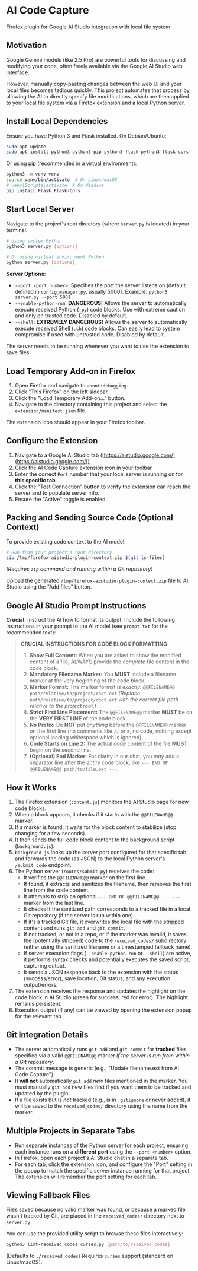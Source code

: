 # AI Code Capture

Firefox plugin for Google AI Studio integration with local file system

## Motivation

Google Gemini models (like 2.5 Pro) are powerful tools for discussing and modifying your code, often freely available via the Google AI Studio web interface.

However, manually copy-pasting changes between the web UI and your local files becomes tedious quickly. This project automates that process by allowing the AI to directly specify file modifications, which are then applied to your local file system via a Firefox extension and a local Python server.

## Install Local Dependencies

Ensure you have Python 3 and Flask installed. On Debian/Ubuntu:
```bash
sudo apt update
sudo apt install python3 python3-pip python3-flask python3-flask-cors
```
Or using pip (recommended in a virtual environment):
```bash
python3 -m venv venv
source venv/bin/activate  # On Linux/macOS
# venv\Scripts\activate  # On Windows
pip install Flask Flask-Cors
```

## Start Local Server

Navigate to the project's root directory (where `server.py` is located) in your terminal.

```bash
# Using system Python
python3 server.py [options]

# Or using virtual environment Python
python server.py [options]
```

**Server Options:**

*   `--port <port_number>`: Specifies the port the server listens on (default defined in `config_manager.py`, usually 5000). Example: `python3 server.py --port 5001`
*   `--enable-python-run`: **DANGEROUS!** Allows the server to automatically execute received Python (`.py`) code blocks. Use with extreme caution and only on trusted code. Disabled by default.
*   `--shell`: **EXTREMELY DANGEROUS!** Allows the server to automatically execute received Shell (`.sh`) code blocks. Can easily lead to system compromise if used with untrusted code. Disabled by default.

The server needs to be running whenever you want to use the extension to save files.

## Load Temporary Add-on in Firefox

1.  Open Firefox and navigate to `about:debugging`.
2.  Click "This Firefox" on the left sidebar.
3.  Click the "Load Temporary Add-on..." button.
4.  Navigate to the directory containing this project and select the `extension/manifest.json` file.

The extension icon should appear in your Firefox toolbar.

## Configure the Extension

1.  Navigate to a Google AI Studio tab ([https://aistudio.google.com/](https://aistudio.google.com/)).
2.  Click the AI Code Capture extension icon in your toolbar.
3.  Enter the correct `Port` number that your local server is running on for **this specific tab**.
4.  Click the "Test Connection" button to verify the extension can reach the server and to populate server info.
5.  Ensure the "Active" toggle is enabled.

## Packing and Sending Source Code (Optional Context)

To provide existing code context to the AI model:

```bash
# Run from your project's root directory
zip /tmp/firefox-aistudio-plugin-context.zip $(git ls-files)
```
*(Requires `zip` command and running within a Git repository)*

Upload the generated `/tmp/firefox-aistudio-plugin-context.zip` file to AI Studio using the "Add files" button.

## Google AI Studio Prompt Instructions

**Crucial:** Instruct the AI how to format its output. Include the following instructions in your prompt to the AI model (see `prompt.txt` for the recommended text):

> **CRUCIAL INSTRUCTIONS FOR CODE BLOCK FORMATTING:**
>
> 1.  **Show Full Content:** When you are asked to show the modified content of a file, ALWAYS provide the *complete* file content in the code block.
> 2.  **Mandatory Filename Marker:** You **MUST** include a filename marker at the very beginning of the code block.
> 3.  **Marker Format:** The marker format is *exactly*:
>     `@@FILENAME@@ path/relative/to/project/root.ext`
>     *(Replace `path/relative/to/project/root.ext` with the correct file path relative to the project root.)*
> 4.  **Strict First Line Placement:** The `@@FILENAME@@` marker **MUST** be on the **VERY FIRST LINE** of the code block.
> 5.  **No Prefix:** Do **NOT** put *anything* before the `@@FILENAME@@` marker on the first line (no comments like `//` or `#`, no code, nothing except optional leading whitespace which is ignored).
> 6.  **Code Starts on Line 2:** The actual code content of the file **MUST** begin on the second line.
> 7.  **(Optional) End Marker:** For clarity in our chat, you *may* add a separator line after the *entire* code block, like `--- END OF @@FILENAME@@ path/to/file.ext ---`.

## How it Works

1.  The Firefox extension (`content.js`) monitors the AI Studio page for new code blocks.
2.  When a block appears, it checks if it starts with the `@@FILENAME@@` marker.
3.  If a marker is found, it waits for the block content to stabilize (stop changing for a few seconds).
4.  It then sends the full code block content to the background script (`background.js`).
5.  `background.js` looks up the server port configured for that specific tab and forwards the code (as JSON) to the local Python server's `/submit_code` endpoint.
6.  The Python server (`routes/submit.py`) receives the code:
    *   It verifies the `@@FILENAME@@` marker on the first line.
    *   If found, it extracts and sanitizes the filename, then removes the first line from the code content.
    *   It attempts to strip an optional `--- END OF @@FILENAME@@ ... ---` marker from the last line.
    *   It checks if the sanitized path corresponds to a tracked file in a local Git repository (if the server is run within one).
    *   If it's a tracked Git file, it overwrites the local file with the stripped content and runs `git add` and `git commit`.
    *   If not tracked, or not in a repo, or if the marker was invalid, it saves the (potentially stripped) code to the `received_codes/` subdirectory (either using the sanitized filename or a timestamped fallback name).
    *   If server execution flags (`--enable-python-run` or `--shell`) are active, it performs syntax checks and potentially executes the saved script, capturing output.
    *   It sends a JSON response back to the extension with the status (success/error), save location, Git status, and any execution output/errors.
7.  The extension receives the response and updates the highlight on the code block in AI Studio (green for success, red for error). The highlight remains persistent.
8.  Execution output (if any) can be viewed by opening the extension popup for the relevant tab.

## Git Integration Details

*   The server automatically runs `git add` and `git commit` for **tracked** files specified via a valid `@@FILENAME@@` marker *if the server is run from within a Git repository*.
*   The commit message is generic (e.g., "Update filename.ext from AI Code Capture").
*   It **will not** automatically `git add` *new* files mentioned in the marker. You must manually `git add` new files first if you want them to be tracked and updated by the plugin.
*   If a file exists but is *not* tracked (e.g., is in `.gitignore` or never added), it will be saved to the `received_codes/` directory using the name from the marker.

## Multiple Projects in Separate Tabs

*   Run separate instances of the Python server for each project, ensuring each instance runs on a **different port** using the `--port <number>` option.
*   In Firefox, open each project's AI Studio chat in a separate tab.
*   For each tab, click the extension icon, and configure the "Port" setting in the popup to match the specific server instance running for that project. The extension will remember the port setting for each tab.

## Viewing Fallback Files

Files saved because no valid marker was found, or because a marked file wasn't tracked by Git, are placed in the `received_codes/` directory next to `server.py`.

You can use the provided utility script to browse these files interactively:
```bash
python3 list-received_codes_curses.py [path/to/received_codes]
```
(Defaults to `./received_codes`) Requires `curses` support (standard on Linux/macOS).
